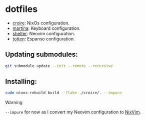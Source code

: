 # dotfiles

 - [croire](./croire/): NixOs configuration.
 - [martina](./martina/): Keyboard configuration.
 - [shelter](./shelter/): Neovim configuration.
 - [totten](./totten/): Espanso configuration.

## Updating submodules:

```bash
git submodule update --init --remote --recursive
```

## Installing:

```bash
sudo nixos-rebuild build --flake ./croire/. --impure
```

 > [!WARNING]
 > `--impure` for now as I convert my Neovim configuration to [NixVim](https://github.com/nix-community/nixvim).
